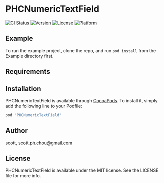 # PHCNumericTextField

[![CI Status](http://img.shields.io/travis/scott/PHCNumericTextField.svg?style=flat)](https://travis-ci.org/scott/PHCNumericTextField)
[![Version](https://img.shields.io/cocoapods/v/PHCNumericTextField.svg?style=flat)](http://cocoapods.org/pods/PHCNumericTextField)
[![License](https://img.shields.io/cocoapods/l/PHCNumericTextField.svg?style=flat)](http://cocoapods.org/pods/PHCNumericTextField)
[![Platform](https://img.shields.io/cocoapods/p/PHCNumericTextField.svg?style=flat)](http://cocoapods.org/pods/PHCNumericTextField)

## Example

To run the example project, clone the repo, and run `pod install` from the Example directory first.

## Requirements

## Installation

PHCNumericTextField is available through [CocoaPods](http://cocoapods.org). To install
it, simply add the following line to your Podfile:

```ruby
pod "PHCNumericTextField"
```

## Author

scott, scott.ph.chou@gmail.com

## License

PHCNumericTextField is available under the MIT license. See the LICENSE file for more info.
